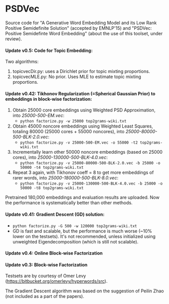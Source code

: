 # PSDVec
Source code for "A Generative Word Embedding Model and its Low Rank Positive Semidefinite Solution" (accepted by EMNLP'15) and "PSDVec: Positive Semidefinte Word Embedding" (about the use of this toolset, under review).

#### Update v0.5: Code for Topic Embedding:
Two algorithms: 
1. topicvecDir.py: uses a Dirichlet prior for topic mixting proportions.
2. topicvecMLE.py: No prior. Uses MLE to estimate topic mixting proportions.

#### Update v0.42: Tikhonov Regularization (=Spherical Gaussian Prior) to embeddings in block-wise factorization:
1. Obtain 25000 core embeddings using Weighted PSD Approximation, into _25000-500-EM.vec_:
    * ```python factorize.py -w 25000 top2grams-wiki.txt```  
2. Obtain 45000 noncore embeddings using Weighted Least Squares, totaling 80000 (25000 cores + 55000 noncores), into _25000-80000-500-BLK-2.0.vec_:
    * ```python factorize.py -v 25000-500-EM.vec -o 55000 -t2 top2grams-wiki.txt```
3. Incrementally learn other 50000 noncore embeddings (based on 25000 cores), into _25000-130000-500-BLK-4.0.vec_:
    * ```python factorize.py -v 25000-80000-500-BLK-2.0.vec -b 25000 -o 50000 -t4 top2grams-wiki.txt```
4. Repeat 3 again, with Tikhonov coeff = 8 to get more embeddings of rarer words, into _25000-180000-500-BLK-8.0.vec_:
    * ```python factorize.py -v 25000-130000-500-BLK-4.0.vec -b 25000 -o 50000 -t8 top2grams-wiki.txt```

Pretrained 180,000 embeddings and evaluation results are uploaded. Now the performance is systematically better than other methods.

#### Update v0.41: Gradient Descent (GD) solution:
* ```python factorize.py -G 500 -w 120000 top2grams-wiki.txt```
* GD is fast and scalable, but the performance is much worse (~10% lower on the testsets). It's not recommended, unless initialized using unweighted Eigendecomposition (which is still not scalable).

#### Update v0.4: Online Block-wise Factorization

#### Update v0.3: Block-wise Factorization

Testsets are by courtesy of Omer Levy (https://bitbucket.org/omerlevy/hyperwords/src).

The Gradient Descent algorithm was based on the suggestion of Peilin Zhao (not included as a part of the papers).
